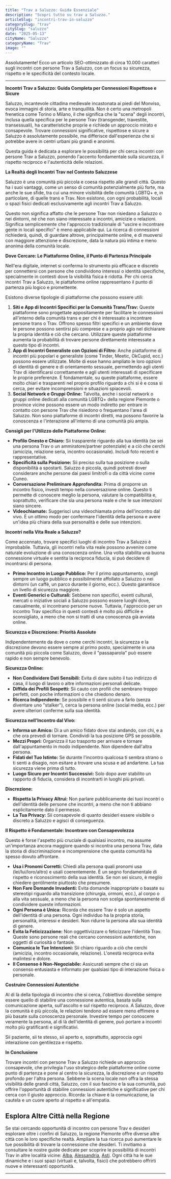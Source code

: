 ```yaml
---
title: "Trav a Saluzzo: Guida Essenziale"
description: "Scopri tutto su trav a Saluzzo."
articleSlug: "incontri-trav-in-saluzzo" 
categorySlug: "trav"
citySlug: "saluzzo"
date: "2025-05-13"
cityName: "Saluzzo"
categoryName: "Trav"
image: ""
---
```


Assolutamente! Ecco un articolo SEO-ottimizzato di circa 10.000 caratteri sugli incontri con persone Trav a Saluzzo, con un focus su sicurezza, rispetto e le specificità del contesto locale.

---

**Incontri Trav a Saluzzo: Guida Completa per Connessioni Rispettose e Sicure**

Saluzzo, incantevole cittadina medievale incastonata ai piedi del Monviso, evoca immagini di storia, arte e tranquillità. Non è certo una metropoli frenetica come Torino o Milano, il che significa che la "scena" degli incontri, inclusa quella specifica per le persone Trav (transgender, travestite, transessuali), ha caratteristiche proprie e richiede un approccio mirato e consapevole. Trovare connessioni significative, rispettose e sicure a Saluzzo è assolutamente possibile, ma differisce dall'esperienza che si potrebbe avere in centri urbani più grandi e anonimi.

Questa guida è dedicata a esplorare le possibilità per chi cerca incontri con persone Trav a Saluzzo, ponendo l'accento fondamentale sulla sicurezza, il rispetto reciproco e l'autenticità delle relazioni.

**La Realtà degli Incontri Trav nel Contesto Saluzzese**

Saluzzo è una comunità più piccola e coesa rispetto alle grandi città. Questo ha i suoi vantaggi, come un senso di comunità potenzialmente più forte, ma anche le sue sfide, tra cui una minore visibilità delle comunità LGBTQ+ e, in particolare, di quelle trans e Trav. Non esistono, con ogni probabilità, locali o spazi fisici dedicati esclusivamente agli incontri Trav a Saluzzo.

Questo non significa affatto che le persone Trav non risiedano a Saluzzo o nei dintorni, né che non siano interessate a incontri, amicizie o relazioni. Significa semplicemente che l'approccio tradizionale di "uscire e incontrare gente in locali specifici" è meno applicabile qui. La ricerca di connessioni richiederà, quindi, di guardare altrove, principalmente online, e di muoversi con maggiore attenzione e discrezione, data la natura più intima e meno anonima della comunità locale.

**Dove Cercare: Le Piattaforme Online, il Punto di Partenza Principale**

Nell'era digitale, internet si conferma lo strumento più efficace e discreto per connettersi con persone che condividono interessi o identità specifiche, specialmente in contesti dove la visibilità fisica è ridotta. Per chi cerca incontri Trav a Saluzzo, le piattaforme online rappresentano il punto di partenza più logico e promettente.

Esistono diverse tipologie di piattaforme che possono essere utili:

1.  **Siti e App di Incontri Specifici per la Comunità Trans/Trav:** Queste piattaforme sono progettate appositamente per facilitare le connessioni all'interno della comunità trans e per chi è interessato a incontrare persone trans o Trav. Offrono spesso filtri specifici e un ambiente dove le persone possono sentirsi più comprese e a proprio agio nel dichiarare la propria identità e ciò che cercano. Utilizzare queste piattaforme aumenta la probabilità di trovare persone direttamente interessate a questo tipo di incontri.
2.  **App di Incontri Generaliste con Opzioni di Filtro:** Anche piattaforme di incontri più popolari e generaliste (come Tinder, Meetic, OkCupid, ecc.) possono essere utilizzate. Molte di esse hanno ampliato le loro opzioni di identità di genere e di orientamento sessuale, permettendo agli utenti Trav di identificarsi correttamente e agli utenti interessati di specificare le proprie preferenze. È fondamentale, su queste piattaforme, essere molto chiari e trasparenti nel proprio profilo riguardo a chi si è e cosa si cerca, per evitare incomprensioni e situazioni spiacevoli.
3.  **Social Network e Gruppi Online:** Talvolta, anche i social network o gruppi online dedicati alla comunità LGBTQ+ della regione Piemonte o province vicine possono essere un modo indiretto per entrare in contatto con persone Trav che risiedono o frequentano l'area di Saluzzo. Non sono piattaforme di incontri diretti, ma possono favorire la conoscenza e l'interazione all'interno di una comunità più ampia.

**Consigli per l'Utilizzo delle Piattaforme Online:**

*   **Profilo Onesto e Chiaro:** Sii trasparente riguardo alla tua identità (se sei una persona Trav o un ammiratore/partner potenziale) e a ciò che cerchi (amicizia, relazione seria, incontro occasionale). Includi foto recenti e rappresentative.
*   **Specificità sulla Posizione:** Sii preciso sulla tua posizione o sulla disponibilità a spostarti. Saluzzo è piccola, quindi potresti dover considerare anche persone dai paesi limitrofi o da città vicine come Cuneo.
*   **Conversazione Preliminare Approfondita:** Prima di proporre un incontro fisico, investi tempo nella conversazione online. Questo ti permette di conoscere meglio la persona, valutare la compatibilità e, soprattutto, verificare che sia una persona reale e che le sue intenzioni siano sincere.
*   **Videochiamate:** Suggerisci una videochiamata prima dell'incontro dal vivo. È un ottimo modo per confermare l'identità della persona e avere un'idea più chiara della sua personalità e delle sue intenzioni.

**Incontri nella Vita Reale a Saluzzo?**

Come accennato, trovare specifici luoghi di incontro Trav a Saluzzo è improbabile. Tuttavia, gli incontri nella vita reale possono avvenire come naturale evoluzione di una conoscenza online. Una volta stabilita una buona connessione virtuale e sentita la reciproca fiducia, si può decidere di incontrarsi di persona.

*   **Primo Incontro in Luogo Pubblico:** Per il primo appuntamento, scegli sempre un luogo pubblico e possibilmente affollato a Saluzzo o nei dintorni (un caffè, un parco durante il giorno, ecc.). Questo garantisce un livello di sicurezza maggiore.
*   **Eventi Generici o Culturali:** Sebbene non specifici, eventi culturali, mercati o iniziative sociali a Saluzzo possono essere luoghi dove, casualmente, si incontrano persone nuove. Tuttavia, l'approccio per un incontro Trav specifico in questi contesti è molto più difficile e sconsigliato, a meno che non si tratti di una conoscenza già avviata online.

**Sicurezza e Discrezione: Priorità Assolute**

Indipendentemente da dove o come cerchi incontri, la sicurezza e la discrezione devono essere sempre al primo posto, specialmente in una comunità più piccola come Saluzzo, dove il "passaparola" può essere rapido e non sempre benevolo.

**Sicurezza Online:**

*   **Non Condividere Dati Sensibili:** Evita di dare subito il tuo indirizzo di casa, il luogo di lavoro o altre informazioni personali delicate.
*   **Diffida dei Profili Sospetti:** Sii cauto con profili che sembrano troppo perfetti, con poche informazioni o che chiedono denaro.
*   **Ricerca Indipendente:** Se possibile e ti senti sicuro a farlo (senza diventare uno "stalker"), cerca la persona online (social media, ecc.) per avere ulteriori conferme sulla sua identità.

**Sicurezza nell'Incontro dal Vivo:**

*   **Informa un Amico:** Dì a un amico fidato dove stai andando, con chi, e a che ora prevedi di tornare. Condividi la tua posizione GPS se possibile.
*   **Mezzi Propri:** Organizza il tuo trasporto per arrivare e tornare dall'appuntamento in modo indipendente. Non dipendere dall'altra persona.
*   **Fidati del Tuo Istinto:** Se durante l'incontro qualcosa ti sembra strano o ti senti a disagio, non esitare a trovare una scusa e ad andartene. La tua sicurezza viene prima di tutto.
*   **Luogo Sicuro per Incontri Successivi:** Solo dopo aver stabilito un rapporto di fiducia, considera di incontrarti in luoghi più privati.

**Discrezione:**

*   **Rispetta la Privacy Altrui:** Non parlare pubblicamente dei tuoi incontri o dell'identità delle persone che incontri, a meno che non ti abbiano esplicitamente dato il permesso.
*   **La Tua Privacy:** Sii consapevole di quanto desideri essere visibile o discreto a Saluzzo e agisci di conseguenza.

**Il Rispetto è Fondamentale: Incontrare con Consapevolezza**

Questo è forse l'aspetto più cruciale di qualsiasi incontro, ma assume un'importanza ancora maggiore quando si incontra una persona Trav, data la storia di discriminazione e incomprensione che questa comunità ha spesso dovuto affrontare.

*   **Usa i Pronomi Corretti:** Chiedi alla persona quali pronomi usa (lei/lui/loro/altro) e usali coerentemente. È un segno fondamentale di rispetto e riconoscimento della sua identità. Se non sei sicuro, è meglio chiedere gentilmente piuttosto che presumere.
*   **Non Fare Domande Invadenti:** Evita domande inappropriate o basate su stereotipi riguardo alla transizione (chirurgia, ormoni, ecc.), al corpo o alla vita sessuale, a meno che la persona non scelga spontaneamente di condividere queste informazioni.
*   **Ogni Persona è Unica:** Ricorda che essere Trav è solo un aspetto dell'identità di una persona. Ogni individuo ha la propria storia, personalità, interessi e desideri. Non ridurre la persona alla sua identità di genere.
*   **Evita la Feticizzazione:** Non oggettivizzare o feticizzare l'identità Trav. Queste sono persone reali che cercano connessioni autentiche, non oggetti di curiosità o fantasie.
*   **Comunica le Tue Intenzioni:** Sii chiaro riguardo a ciò che cerchi (amicizia, incontro occasionale, relazione). L'onestà reciproca evita malintesi e dolore.
*   **Il Consenso è Non-Negoziabile:** Assicurati sempre che ci sia un consenso entusiasta e informato per qualsiasi tipo di interazione fisica o personale.

**Costruire Connessioni Autentiche**

Al di là della tipologia di incontro che si cerca, l'obiettivo dovrebbe sempre essere quello di stabilire una connessione autentica, basata sulla comunicazione aperta, sull'ascolto e sul rispetto reciproco. A Saluzzo, dove la comunità è più piccola, le relazioni tendono ad essere meno effimere e più basate sulla conoscenza personale. Investire tempo per conoscere veramente la persona, al di là dell'identità di genere, può portare a incontri molto più gratificanti e significativi.

Sii paziente, sii te stesso, sii aperto e, soprattutto, approccia ogni interazione con gentilezza e rispetto.

**In Conclusione**

Trovare incontri con persone Trav a Saluzzo richiede un approccio consapevole, che privilegia l'uso strategico delle piattaforme online come punto di partenza e pone al centro la sicurezza, la discrezione e un rispetto profondo per l'altra persona. Sebbene la scena locale non offra la stessa visibilità delle grandi città, Saluzzo, con il suo fascino e la sua comunità, può offrire l'opportunità di stabilire connessioni autentiche e significative per chi cerca con il giusto approccio. Ricorda: la chiave è la comunicazione, la cautela e un cuore aperto al rispetto e all'empatia.

## Esplora Altre Città nella Regione

Se stai cercando opportunità di incontro con persone Trav e desideri esplorare oltre i confini di Saluzzo, la regione Piemonte offre diverse altre città con le loro specifiche realtà. Ampliare la tua ricerca può aumentare le tue possibilità di trovare la connessione che desideri. Ti invitiamo a consultare le nostre guide dedicate per scoprire le possibilità di incontri Trav in altre località vicine: [Alba](/alba/trav/incontri-trav-in-alba), [Alessandria](/alessandria/trav/incontri-trav-in-alessandria), [Asti](/asti/trav/incontri-trav-in-asti). Ogni città ha le sue dinamiche e i suoi spazi (virtuali e, talvolta, fisici) che potrebbero offrirti nuove e interessanti opportunità.

---
